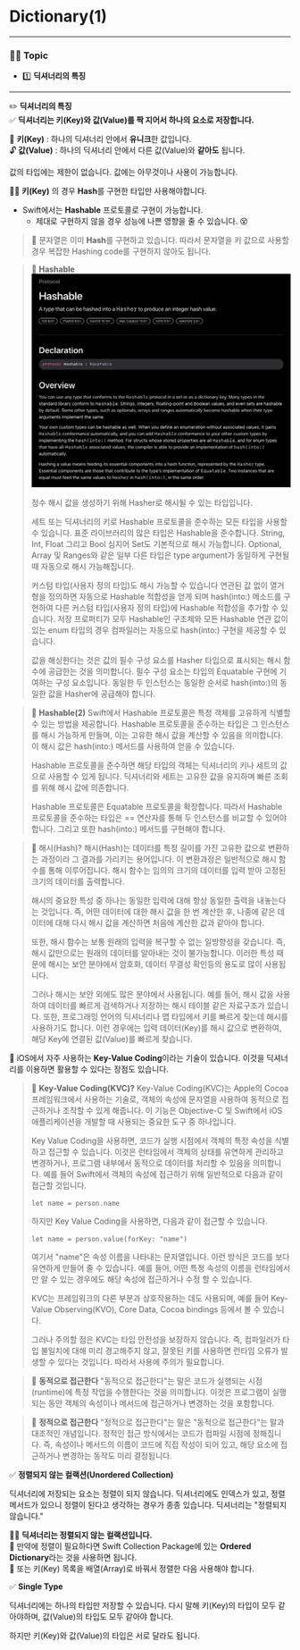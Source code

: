 # Dictionary(1)
---

### 🙋‍♂️ Topic
- 1️⃣ **딕셔너리의 특징**
---

✏️ **딕셔너리의 특징**</br>
✅ **딕셔너리는 키(Key)와 값(Value)를 짝 지어서 하나의 요소로 저장합니다.**</br>

🔑 **키(Key)** : 하나의 딕셔너리 안에서 **유니크**한 값입니다.</br>
🔓 **값(Value)** : 하나의 딕셔너리 안에서 다른 값(Value)와 **같아도** 됩니다.</br>

값의 타입에는 제한이 없습니다.
값에는 아무것이나 사용이 가능합니다.

🙋‍♂️ **키(Key)** 의 경우 **Hash**를 구현한 타입만 사용해야합니다.
- Swift에서는 **Hashable** 프로토콜로 구현이 가능합니다.
    - 제대로 구현하지 않을 경우 성능에 나쁜 영향을 줄 수 있습니다. 😵

> 📓 문자열은 이미 **Hash**를 구현하고 있습니다.
> 따라서 문자열을 키 값으로 사용할 경우 복잡한 Hashing code를 구현하지 않아도 됩니다.

> 📓 **Hashable**
> ![](https://github.com/devKobe24/images/blob/main/%E1%84%89%E1%85%B3%E1%84%8F%E1%85%B3%E1%84%85%E1%85%B5%E1%86%AB%E1%84%89%E1%85%A3%E1%86%BA%202023-05-28%20%E1%84%8B%E1%85%A9%E1%84%92%E1%85%AE%2012.52.39.png?raw=true)
>
> 정수 해시 값을 생성하기 위해 Hasher로 해시될 수 있는 타입입니다.
> 
> 세트 또는 딕셔너리의 키로 Hashable 프로토콜을 준수하는 모든 타입을 사용할 수 있습니다.
> 표준 라이브러리의 많은 타입은 Hashable을 준수합니다.
> String, Int, Float 그리고 Bool 심지어 Set도 기본적으로 해시 가능합니다.
> Optional, Array 및 Ranges와 같은 일부 다른 타입은 type argument가 동일하게 구현될 때 자동으로 해시 가능해집니다.
> 
> 커스텀 타입(사용자 정의 타입)도 해시 가능할 수 있습니다
> 연관된 값 없이 열거형을 정의하면 자동으로 Hashable 적합성을 얻게 되며 hash(into:) 메소드를 구현하여 다른 커스텀 타입(사용자 정의 타입)에 Hashable 적합성을 추가할 수 있습니다.
> 저장 프로퍼티가 모두 Hashable인 구조체와 모든 Hashable 연관 값이 있는 enum 타입의 경우 컴파일러는 자동으로 hash(into:) 구현을 제공할 수 있습니다.
> 
> 값을 해싱한다는 것은 값의 필수 구성 요소를 Hasher 타입으로 표시되는 해시 함수에 공급한는 것을 의미합니다.
> 필수 구성 요소는 타입의 Equatable 구현에 기여하는 구성 요소입니다.
> 동일한 두 인스턴스는 동일한 순서로 hash(into:)의 동일한 값을 Hasher에 공급해야 합니다.

> 📓 **Hashable(2)**
> Swift에서 Hashable 프로토콜은 특정 객체를 고유하게 식별할 수 있는 방법을 제공합니다.
> Hashable 프로토콜을 준수하는 타입은 그 인스턴스를 해시 가능하게 만들며, 이는 고유한 해시 값을 계산할 수 있음을 의미합니다.
> 이 해시 값은 hash(into:) 메서드를 사용하여 얻을 수 있습니다.
> 
> Hashable 프로토콜을 준수하면 해당 타입의 객체는 딕셔너리의 키나 세트의 값으로 사용할 수 있게 됩니다.
> 딕셔너리와 세트는 고유한 값을 유지하며 빠른 조회를 위해 해시 값에 의존합니다.
> 
> Hashable 프로토콜은 Equatable 프로토콜을 확장합니다.
> 따라서 Hashable 프로토콜을 준수하는 타입은 == 연산자를 통해 두 인스턴스를 비교할 수 있어야 합니다.
> 그리고 또한 hash(into:) 메서드를 구현해야 합니다.

> 📓 해시(Hash)?
> 해시(Hash)는 데이터를 특정 길이를 가진 고유한 값으로 변환하는 과정이라 그 결과를 가리키는 용어입니다.
> 이 변환과정은 일반적으로 해시 함수를 통해 이루어집니다.
> 해시 함수는 임의의 크기의 데이터를 입력 받아 고정된 크기의 데이터를 출력합니다.
>
> 해시의 중요한 특성 중 하나는 동일한 입력에 대해 항상 동일한 출력을 내놓는다는 것입니다.
> 즉, 어떤 데이터에 대한 해시 값을 한 번 계산한 후, 나중에 같은 데이터에 대해 다시 해시 값을 계산하면 처음에 계산한 값과 같아야 합니다.
>
> 또한, 해시 함수는 보통 원래의 입력을 복구할 수 없는 일방향성을 갖습니다.
> 즉, 해시 값만으로는 원래의 데이터를 알아내는 것이 불가능합니다.
> 이러한 특성 때문에 해시는 보안 분야에서 암호화, 데이터 무결성 확인등의 용도로 많이 사용됩니다.
> 
> 그러나 해시는 보안 외에도 많은 분야에서 사용됩니다.
> 예를 들어, 해시 값을 사용하여 데이터를 빠르게 검색하거나 저장하는 해시 테이블 같은 자료구조가 있습니다.
> 또한, 프로그래밍 언어의 딕셔너리나 맵 타입에서 키를 빠르게 찾는데 해시를 사용하기도 합니다.
> 이런 경우에는 입력 데이터(Key)를 해시 값으로 변환하여, 해당 Key에 연결된 값(Value)를 빠르게 찾습니다.

📱 iOS에서 자주 사용하는 **Key-Value Coding**이라는 기술이 있습니다.
이것을 딕셔너리를 이용하면 활용할 수 있다는 장점도 있습니다.

> 📓 **Key-Value Coding(KVC)?**
> Key-Value Coding(KVC)는 Apple의 Cocoa 프레임워크에서 사용하는 기술로, 객체의 속성에 문자열을 사용하여 동적으로 접근하거나 조작할 수 있게 해줍니다.
> 이 기능은 Objective-C 및 Swift에서 iOS 애플리케이션을 개발할 때 사용되는 중요한 도구 중 하나입니다.
>
> Key Value Coding을 사용하면, 코드가 실행 시점에서 객체의 특정 속성을 식별하고 접근할 수 있습니다.
> 이것은 런타임에서 객체의 상태를 유연하게 관리하고 변경하거나, 프로그램 내부에서 동적으로 데이터를 처리할 수 있음을 의미합니다.
> 예를 들어 Swift에서 객체의 속성에 접근하기 위해 일반적으로 다음과 같이 접근할 것입니다.
> ```swift!
> let name = person.name
> ```
> 하지만 Key Value Coding을 사용하면, 다음과 같이 접근할 수 있습니다.
> ```swift!
> let name = person.value(forKey: "name")
> ```
> 여기서 "name"은 속성 이름을 나타내는 문자열입니다.
> 이런 방식은 코드를 보다 유연하게 만들어 줄 수 있습니다.
> 예를 들어, 어떤 특정 속성의 이름을 런타임에서만 알 수 있는 경우에도 해당 속성에 접근하거나 수정 할 수 있습니다.
> 
> KVC는 프레임워크의 다른 부분과 상호작용하는 데도 사용되며, 예를 들어 Key-Value Observing(KVO), Core Data, Cocoa bindings 등에서 볼 수 있습니다.
>
> 그러나 주의할 점은 KVC는 타입 안전성을 보장하지 않습니다.
> 즉, 컴파일러가 타입 불일치에 대해 미리 경고해주지 않고, 잘못된 키를 사용하면 런타임 오류가 발생할 수 있다는 것입니다.
> 따라서 사용에 주의가 필요합니다.

> 📓 **동적으로 접근한다**
> "동적으로 접근한다"는 말은 코드가 실행되는 시점(runtime)에 특정 작업을 수행한다는 것을 의미합니다.
> 이것은 프로그램이 실행되는 동안 객체의 속성이나 메서드에 접근하거나 변경하는 것을 포함합니다.

> 📓 **정적으로 접근한다**
> "정적으로 접근한다"는 말은 "동적으로 접근한다"는 말과 대조적인 개념입니다.
> 정적인 접근 방식에서는 코드가 컴파일 시점에 정해집니다.
> 즉, 속성이나 메서드의 이름이 코드에 직접 작성이 되어 있고, 해당 요소에 접근하거나 변경하는 동작도 미리 결정됩니다.

✅ **정렬되지 않는 컬랙션(Unordered Collection)**</br>

딕셔너리에 저장되는 요소는 정렬이 되지 않습니다.
딕셔너리에도 인덱스가 있고, 정렬 메서드가 있으니 정렬이 된다고 생각하는 경우가 종종 있습니다.
딕셔너리는 "정렬되지 않습니다."

🙋‍♂️ **딕셔너리는 정렬되지 않는 컬랙션입니다.**</br>
🙌 만약에 정렬이 필요하다면 Swift Collection Package에 있는 **Ordered Dictionary**라는 것을 사용하면 됩니다.</br>
🙌 또는 키(Key) 목록을 배열(Array)로 바꿔서 정렬한 다음 사용해야 합니다.

✅ **Single Type**</br>

딕셔너리에는 하나의 타입만 저장할 수 있습니다.
다시 말해 키(Key)의 타입이 모두 같아야하며, 값(Value)의 타입도 모두 같아야 합니다.

하지만 키(Key)와 값(Value)의 타입은 서로 달라도 됩니다.
